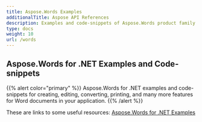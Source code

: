 ```yaml
---
title: Aspose.Words Examples
additionalTitle: Aspose API References
description: Examples and code-snippets of Aspose.Words product family. It includes basic and advance examples of usage of Aspose.Words.
type: docs
weight: 10
url: /words
---
```


## Aspose.Words for .NET Examples and Code-snippets
{{% alert color="primary" %}}
Aspose.Words for .NET examples and code-snippets for creating, editing, converting, printing, and many more features for Word documents in your application. 
{{% /alert %}}

These are links to some useful resources:
[Aspose.Words for .NET Examples](/words/net/)
